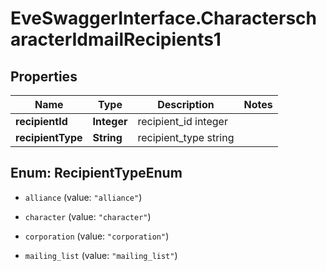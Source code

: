 # EveSwaggerInterface.CharacterscharacterIdmailRecipients1

## Properties
Name | Type | Description | Notes
------------ | ------------- | ------------- | -------------
**recipientId** | **Integer** | recipient_id integer | 
**recipientType** | **String** | recipient_type string | 


<a name="RecipientTypeEnum"></a>
## Enum: RecipientTypeEnum


* `alliance` (value: `"alliance"`)

* `character` (value: `"character"`)

* `corporation` (value: `"corporation"`)

* `mailing_list` (value: `"mailing_list"`)




